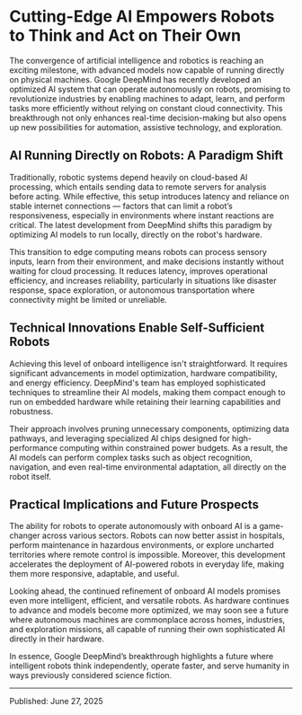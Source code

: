 # Cutting-Edge AI Empowers Robots to Think and Act on Their Own

The convergence of artificial intelligence and robotics is reaching an exciting milestone, with advanced models now capable of running directly on physical machines. Google DeepMind has recently developed an optimized AI system that can operate autonomously on robots, promising to revolutionize industries by enabling machines to adapt, learn, and perform tasks more efficiently without relying on constant cloud connectivity. This breakthrough not only enhances real-time decision-making but also opens up new possibilities for automation, assistive technology, and exploration.

## AI Running Directly on Robots: A Paradigm Shift

Traditionally, robotic systems depend heavily on cloud-based AI processing, which entails sending data to remote servers for analysis before acting. While effective, this setup introduces latency and reliance on stable internet connections — factors that can limit a robot’s responsiveness, especially in environments where instant reactions are critical. The latest development from DeepMind shifts this paradigm by optimizing AI models to run locally, directly on the robot's hardware.

This transition to edge computing means robots can process sensory inputs, learn from their environment, and make decisions instantly without waiting for cloud processing. It reduces latency, improves operational efficiency, and increases reliability, particularly in situations like disaster response, space exploration, or autonomous transportation where connectivity might be limited or unreliable.

## Technical Innovations Enable Self-Sufficient Robots

Achieving this level of onboard intelligence isn't straightforward. It requires significant advancements in model optimization, hardware compatibility, and energy efficiency. DeepMind's team has employed sophisticated techniques to streamline their AI models, making them compact enough to run on embedded hardware while retaining their learning capabilities and robustness.

Their approach involves pruning unnecessary components, optimizing data pathways, and leveraging specialized AI chips designed for high-performance computing within constrained power budgets. As a result, the AI models can perform complex tasks such as object recognition, navigation, and even real-time environmental adaptation, all directly on the robot itself.

## Practical Implications and Future Prospects

The ability for robots to operate autonomously with onboard AI is a game-changer across various sectors. Robots can now better assist in hospitals, perform maintenance in hazardous environments, or explore uncharted territories where remote control is impossible. Moreover, this development accelerates the deployment of AI-powered robots in everyday life, making them more responsive, adaptable, and useful.

Looking ahead, the continued refinement of onboard AI models promises even more intelligent, efficient, and versatile robots. As hardware continues to advance and models become more optimized, we may soon see a future where autonomous machines are commonplace across homes, industries, and exploration missions, all capable of running their own sophisticated AI directly in their hardware.

In essence, Google DeepMind’s breakthrough highlights a future where intelligent robots think independently, operate faster, and serve humanity in ways previously considered science fiction.

---

Published: June 27, 2025

